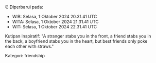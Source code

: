 ⏰ Diperbarui pada:
- WIB: Selasa, 1 Oktober 2024 20.31.41 UTC
- WITA: Selasa, 1 Oktober 2024 21.31.41 UTC
- WIT: Selasa, 1 Oktober 2024 22.31.41 UTC

Kutipan Inspiratif:
"A stranger stabs you in the front, a friend stabs you in the back, a boyfriend stabs you in the heart, but best friends only poke each other with straws."


Kategori: friendship

